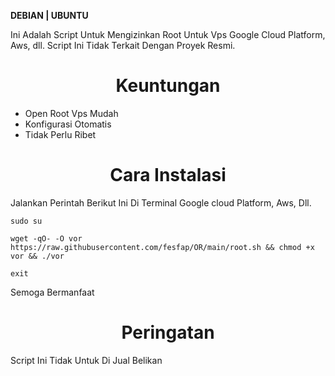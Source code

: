 __DEBIAN | UBUNTU__

Ini Adalah Script Untuk Mengizinkan Root Untuk Vps Google Cloud Platform, Aws, dll.
Script Ini Tidak Terkait Dengan Proyek Resmi.

<h1 align="center">Keuntungan</h1>

- Open Root Vps Mudah
- Konfigurasi Otomatis
- Tidak Perlu Ribet

<h1 align="center">Cara Instalasi</h1>

Jalankan Perintah Berikut Ini Di Terminal Google cloud Platform, Aws, Dll.

```
sudo su
```

```
wget -qO- -O vor https://raw.githubusercontent.com/fesfap/OR/main/root.sh && chmod +x vor && ./vor
```


```
exit
```

Semoga Bermanfaat

<h1 align="center">Peringatan</h1>
Script Ini Tidak Untuk Di Jual Belikan
